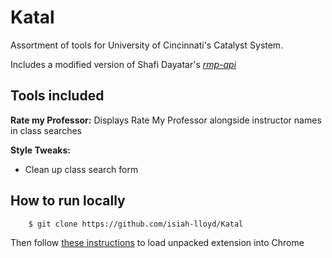 # Katal
Assortment of tools for University of Cincinnati's Catalyst System. 

Includes a modified version of Shafi Dayatar's [_rmp-api_](https://github.com/shafi-dayatar/rmp-api)

## Tools included

**Rate my Professor:** Displays Rate My Professor alongside instructor names in class searches

**Style Tweaks:**
* Clean up class search form

## How to run locally

        $ git clone https://github.com/isiah-lloyd/Katal
     
Then follow [these instructions](https://stackoverflow.com/questions/24577024/install-chrome-extension-not-in-the-store) to load unpacked extension into Chrome
  

